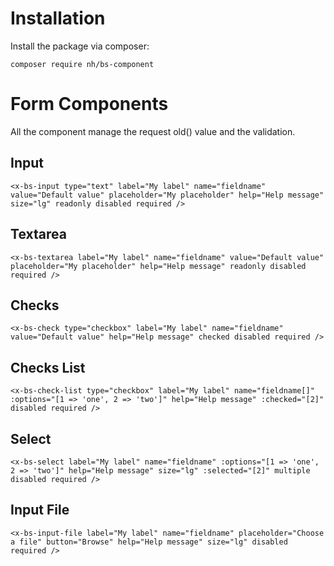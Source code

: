 # Installation

Install the package via composer:

```
composer require nh/bs-component
```

# Form Components

All the component manage the request old() value and the validation.

## Input

```
<x-bs-input type="text" label="My label" name="fieldname" value="Default value" placeholder="My placeholder" help="Help message" size="lg" readonly disabled required />
```

## Textarea

```
<x-bs-textarea label="My label" name="fieldname" value="Default value" placeholder="My placeholder" help="Help message" readonly disabled required />
```

## Checks

```
<x-bs-check type="checkbox" label="My label" name="fieldname" value="Default value" help="Help message" checked disabled required />
```

## Checks List

```
<x-bs-check-list type="checkbox" label="My label" name="fieldname[]" :options="[1 => 'one', 2 => 'two']" help="Help message" :checked="[2]" disabled required />
```

## Select

```
<x-bs-select label="My label" name="fieldname" :options="[1 => 'one', 2 => 'two']" help="Help message" size="lg" :selected="[2]" multiple disabled required />
```

## Input File

```
<x-bs-input-file label="My label" name="fieldname" placeholder="Choose a file" button="Browse" help="Help message" size="lg" disabled required />
```

